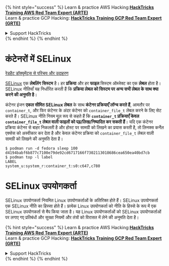 {% hint style="success" %}
Learn & practice AWS Hacking:<img src="/.gitbook/assets/arte.png" alt="" data-size="line">[**HackTricks Training AWS Red Team Expert (ARTE)**](https://training.hacktricks.xyz/courses/arte)<img src="/.gitbook/assets/arte.png" alt="" data-size="line">\
Learn & practice GCP Hacking: <img src="/.gitbook/assets/grte.png" alt="" data-size="line">[**HackTricks Training GCP Red Team Expert (GRTE)**<img src="/.gitbook/assets/grte.png" alt="" data-size="line">](https://training.hacktricks.xyz/courses/grte)

<details>

<summary>Support HackTricks</summary>

* Check the [**subscription plans**](https://github.com/sponsors/carlospolop)!
* **Join the** 💬 [**Discord group**](https://discord.gg/hRep4RUj7f) or the [**telegram group**](https://t.me/peass) or **follow** us on **Twitter** 🐦 [**@hacktricks\_live**](https://twitter.com/hacktricks\_live)**.**
* **Share hacking tricks by submitting PRs to the** [**HackTricks**](https://github.com/carlospolop/hacktricks) and [**HackTricks Cloud**](https://github.com/carlospolop/hacktricks-cloud) github repos.

</details>
{% endhint %}
{% endhint %}


# कंटेनरों में SELinux

[रेडहैट डॉक्यूमेंट्स से परिचय और उदाहरण](https://www.redhat.com/sysadmin/privileged-flag-container-engines)

[SELinux](https://www.redhat.com/en/blog/latest-container-exploit-runc-can-be-blocked-selinux) एक **लेबलिंग** **सिस्टम** है। हर **प्रक्रिया** और हर **फाइल** सिस्टम ऑब्जेक्ट का एक **लेबल** होता है। SELinux नीतियाँ यह निर्धारित करती हैं कि **प्रक्रिया लेबल को सिस्टम पर अन्य सभी लेबल के साथ क्या करने की अनुमति है**।

कंटेनर इंजन **एकल सीमित SELinux लेबल** के साथ **कंटेनर प्रक्रियाएँ लॉन्च करते हैं**, आमतौर पर `container_t`, और फिर कंटेनर के अंदर कंटेनर को `container_file_t` लेबल करने के लिए सेट करते हैं। SELinux नीति नियम मूल रूप से कहते हैं कि **`container_t` प्रक्रियाएँ केवल `container_file_t` लेबल वाली फाइलों को पढ़/लिख/निष्पादित कर सकती हैं**। यदि एक कंटेनर प्रक्रिया कंटेनर से बाहर निकलती है और होस्ट पर सामग्री को लिखने का प्रयास करती है, तो लिनक्स कर्नेल एक्सेस को अस्वीकार कर देता है और केवल कंटेनर प्रक्रिया को `container_file_t` लेबल वाली सामग्री को लिखने की अनुमति देता है।
```shell
$ podman run -d fedora sleep 100
d4194babf6b877c7100e79de92cd6717166f7302113018686cea650ea40bd7cb
$ podman top -l label
LABEL
system_u:system_r:container_t:s0:c647,c780
```
# SELinux उपयोगकर्ता

SELinux उपयोगकर्ता नियमित Linux उपयोगकर्ताओं के अतिरिक्त होते हैं। SELinux उपयोगकर्ता एक SELinux नीति का हिस्सा होते हैं। प्रत्येक Linux उपयोगकर्ता को नीति के हिस्से के रूप में एक SELinux उपयोगकर्ता से मैप किया जाता है। यह Linux उपयोगकर्ताओं को SELinux उपयोगकर्ताओं पर लगाए गए प्रतिबंधों और सुरक्षा नियमों और तंत्रों को विरासत में लेने की अनुमति देता है।

{% hint style="success" %}
Learn & practice AWS Hacking:<img src="/.gitbook/assets/arte.png" alt="" data-size="line">[**HackTricks Training AWS Red Team Expert (ARTE)**](https://training.hacktricks.xyz/courses/arte)<img src="/.gitbook/assets/arte.png" alt="" data-size="line">\
Learn & practice GCP Hacking: <img src="/.gitbook/assets/grte.png" alt="" data-size="line">[**HackTricks Training GCP Red Team Expert (GRTE)**<img src="/.gitbook/assets/grte.png" alt="" data-size="line">](https://training.hacktricks.xyz/courses/grte)

<details>

<summary>Support HackTricks</summary>

* Check the [**subscription plans**](https://github.com/sponsors/carlospolop)!
* **Join the** 💬 [**Discord group**](https://discord.gg/hRep4RUj7f) or the [**telegram group**](https://t.me/peass) or **follow** us on **Twitter** 🐦 [**@hacktricks\_live**](https://twitter.com/hacktricks\_live)**.**
* **Share hacking tricks by submitting PRs to the** [**HackTricks**](https://github.com/carlospolop/hacktricks) and [**HackTricks Cloud**](https://github.com/carlospolop/hacktricks-cloud) github repos.

</details>
{% endhint %}
</details>
{% endhint %}
